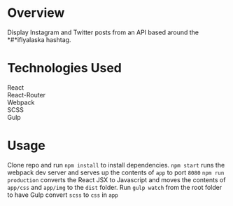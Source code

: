 # Overview

Display Instagram and Twitter posts from an API based around the *#*iflyalaska hashtag. 

# Technologies Used
React  
React-Router  
Webpack  
SCSS  
Gulp

# Usage
Clone repo and run `npm install` to install dependencies. `npm start` runs the webpack dev server and serves up the contents of `app` to port `8080` `npm run production` converts the React JSX to Javascript and moves the contents of `app/css` and `app/img` to the `dist` folder. Run `gulp watch` from the root folder to have Gulp convert `scss` to `css` in `app`






